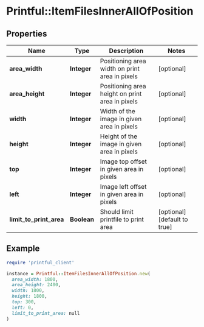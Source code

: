 # Printful::ItemFilesInnerAllOfPosition

## Properties

| Name | Type | Description | Notes |
| ---- | ---- | ----------- | ----- |
| **area_width** | **Integer** | Positioning area width on print area in pixels | [optional] |
| **area_height** | **Integer** | Positioning area height on print area in pixels | [optional] |
| **width** | **Integer** | Width of the image in given area in pixels | [optional] |
| **height** | **Integer** | Height of the image in given area in pixels | [optional] |
| **top** | **Integer** | Image top offset in given area in pixels | [optional] |
| **left** | **Integer** | Image left offset in given area in pixels | [optional] |
| **limit_to_print_area** | **Boolean** | Should limit printfile to print area | [optional][default to true] |

## Example

```ruby
require 'printful_client'

instance = Printful::ItemFilesInnerAllOfPosition.new(
  area_width: 1800,
  area_height: 2400,
  width: 1800,
  height: 1800,
  top: 300,
  left: 0,
  limit_to_print_area: null
)
```

